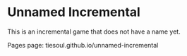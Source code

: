 Unnamed Incremental
===================
This is an incremental game that does not have a name yet.

Pages page: tiesoul.github.io/unnamed-incremental
